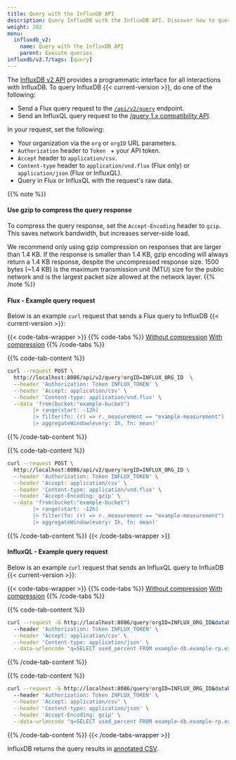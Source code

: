 ```yaml
---
title: Query with the InfluxDB API
description: Query InfluxDB with the InfluxDB API. Discover how to query data in InfluxDB 2.1 using the InfluxDB API.
weight: 202
menu:
  influxdb_v2:
    name: Query with the InfluxDB API
    parent: Execute queries
influxdb/v2.7/tags: [query]
---
```


The [InfluxDB v2 API](/influxdb/v2/reference/api) provides a programmatic interface for all interactions with InfluxDB.
To query InfluxDB {{< current-version >}}, do one of the following:

- Send a Flux query request to the [`/api/v2/query`](/influxdb/v2/api/#operation/PostQueryAnalyze) endpoint.
- Send an InfluxQL query request to the [/query 1.x compatibility API](/influxdb/v2/reference/api/influxdb-1x/query/).

In your request, set the following:

- Your organization via the `org` or `orgID` URL parameters.
- `Authorization` header to `Token ` + your API token.
- `Accept` header to `application/csv`.
- `Content-type` header to `application/vnd.flux` (Flux only) or `application/json` (Flux or InfluxQL).
- Query in Flux or InfluxQL with the request's raw data.

{{% note %}}
#### Use gzip to compress the query response

To compress the query response, set the `Accept-Encoding` header to `gzip`.
This saves network bandwidth, but increases server-side load.

We recommend only using gzip compression on responses that are larger than 1.4 KB.
If the response is smaller than 1.4 KB, gzip encoding will always return a 1.4 KB
response, despite the uncompressed response size.
1500 bytes (~1.4 KB) is the maximum transmission unit (MTU) size for the public
network and is the largest packet size allowed at the network layer.
{{% /note %}}

#### Flux - Example query request

Below is an example `curl` request that sends a Flux query to InfluxDB {{< current-version >}}:

{{< code-tabs-wrapper >}}
{{% code-tabs %}}
[Without compression](#)
[With compression](#)
{{% /code-tabs %}}

{{% code-tab-content %}}
```bash
curl --request POST \
  http://localhost:8086/api/v2/query?orgID=INFLUX_ORG_ID  \
  --header 'Authorization: Token INFLUX_TOKEN' \
  --header 'Accept: application/csv' \
  --header 'Content-type: application/vnd.flux' \
  --data 'from(bucket:"example-bucket")
        |> range(start: -12h)
        |> filter(fn: (r) => r._measurement == "example-measurement")
        |> aggregateWindow(every: 1h, fn: mean)'
```
{{% /code-tab-content %}}

{{% code-tab-content %}}
```bash
curl --request POST \
  http://localhost:8086/api/v2/query?orgID=INFLUX_ORG_ID \
  --header 'Authorization: Token INFLUX_TOKEN' \
  --header 'Accept: application/csv' \
  --header 'Content-type: application/vnd.flux' \
  --header 'Accept-Encoding: gzip' \
  --data 'from(bucket:"example-bucket")
        |> range(start: -12h)
        |> filter(fn: (r) => r._measurement == "example-measurement")
        |> aggregateWindow(every: 1h, fn: mean)'
```
{{% /code-tab-content %}}
{{< /code-tabs-wrapper >}}

#### InfluxQL - Example query request

Below is an example `curl` request that sends an InfluxQL query to InfluxDB {{< current-version >}}:

{{< code-tabs-wrapper >}}
{{% code-tabs %}}
[Without compression](#)
[With compression](#)
{{% /code-tabs %}}

{{% code-tab-content %}}
```bash
curl --request -G http://localhost:8086/query?orgID=INFLUX_ORG_ID&database=MyDB&retention_policy=MyRP \
  --header 'Authorization: Token INFLUX_TOKEN' \
  --header 'Accept: application/csv' \
  --header 'Content-type: application/json' \
  --data-urlencode "q=SELECT used_percent FROM example-db.example-rp.example-measurement WHERE host=host1"
```
{{% /code-tab-content %}}

{{% code-tab-content %}}
```bash
curl --request -G http://localhost:8086/query?orgID=INFLUX_ORG_ID&database=MyDB&retention_policy=MyRP \
  --header 'Authorization: Token INFLUX_TOKEN' \
  --header 'Accept: application/csv' \
  --header 'Content-type: application/json' \
  --header 'Accept-Encoding: gzip' \
  --data-urlencode "q=SELECT used_percent FROM example-db.example-rp.example-measurement WHERE host=host1"
```
{{% /code-tab-content %}}
{{< /code-tabs-wrapper >}}

InfluxDB returns the query results in [annotated CSV](/influxdb/v2/reference/syntax/annotated-csv/).
